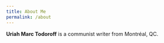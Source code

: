 ```yaml
---
title: About Me
permalink: /about
---
```


**Uriah Marc Todoroff** is a communist writer from Montréal, QC.
